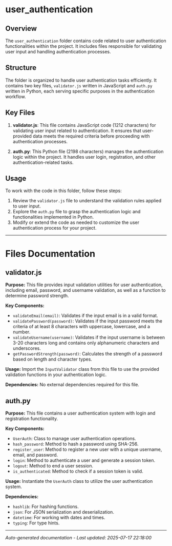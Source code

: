 # user_authentication

## Overview
The `user_authentication` folder contains code related to user authentication functionalities within the project. It includes files responsible for validating user input and handling authentication processes.

## Structure
The folder is organized to handle user authentication tasks efficiently. It contains two key files, `validator.js` written in JavaScript and `auth.py` written in Python, each serving specific purposes in the authentication workflow.

## Key Files
1. **validator.js**: This file contains JavaScript code (1212 characters) for validating user input related to authentication. It ensures that user-provided data meets the required criteria before proceeding with authentication processes.

2. **auth.py**: This Python file (2198 characters) manages the authentication logic within the project. It handles user login, registration, and other authentication-related tasks. 

## Usage
To work with the code in this folder, follow these steps:
1. Review the `validator.js` file to understand the validation rules applied to user input.
2. Explore the `auth.py` file to grasp the authentication logic and functionalities implemented in Python.
3. Modify or extend the code as needed to customize the user authentication process for your project.

---

# Files Documentation

## validator.js

**Purpose:** This file provides input validation utilities for user authentication, including email, password, and username validation, as well as a function to determine password strength.

**Key Components:**
- `validateEmail(email)`: Validates if the input email is in a valid format.
- `validatePassword(password)`: Validates if the input password meets the criteria of at least 8 characters with uppercase, lowercase, and a number.
- `validateUsername(username)`: Validates if the input username is between 3-20 characters long and contains only alphanumeric characters and underscores.
- `getPasswordStrength(password)`: Calculates the strength of a password based on length and character types.

**Usage:** Import the `InputValidator` class from this file to use the provided validation functions in your authentication logic.

**Dependencies:** No external dependencies required for this file.

## auth.py

**Purpose:** This file contains a user authentication system with login and registration functionality.

**Key Components:**
- `UserAuth`: Class to manage user authentication operations.
- `hash_password`: Method to hash a password using SHA-256.
- `register_user`: Method to register a new user with a unique username, email, and password.
- `login`: Method to authenticate a user and generate a session token.
- `logout`: Method to end a user session.
- `is_authenticated`: Method to check if a session token is valid.

**Usage:** Instantiate the `UserAuth` class to utilize the user authentication system.

**Dependencies:**
- `hashlib`: For hashing functions.
- `json`: For JSON serialization and deserialization.
- `datetime`: For working with dates and times.
- `typing`: For type hints.

---
*Auto-generated documentation - Last updated: 2025-07-17 22:18:00*
